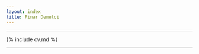 ```yaml
---
layout: index
title: Pinar Demetci
---
```

---

{% include cv.md %}
<!-- 
## <i class="fa fa-chevron-right"></i> Recent Blog Posts

<table class="table table-hover">
  {% for post in site.posts limit: 20 %}o
    {% unless post.draft %}
    <tr>
      <td><a href="{{ post.url }}">{{ post.title }}</a></td>
      <td class="col-md-3" style="text-align: right;">{{ post.date | date: "%B %e, %Y" }}</td>
    </tr>
    {% endunless %}
  {% endfor %}
</table>
<h4><a href="/blog">View all</a></h4>
 -->
---
